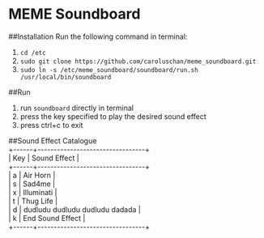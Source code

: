 # MEME Soundboard
##Installation
Run the following command in terminal:
1. `cd /etc`
2. `sudo git clone https://github.com/caroluschan/meme_soundboard.git`
3. `sudo ln -s /etc/meme_soundboard/soundboard/run.sh /usr/local/bin/soundboard`

##Run
1. run `soundboard` directly in terminal
2. press the key specified to play the desired sound effect
3. press ctrl+c to exit

##Sound Effect Catalogue  
+------+---------------------------------+  
| Key  | Sound Effect                    |  
+------+---------------------------------+  
| a    | Air Horn                        |  
| s    | Sad4me                          |  
| x    | Illuminati                      |  
| t    | Thug Life                       |  
| d    | dudludu dudludu dudludu dadada  |  
| k    | End Sound Effect                |  
+------+---------------------------------+  
